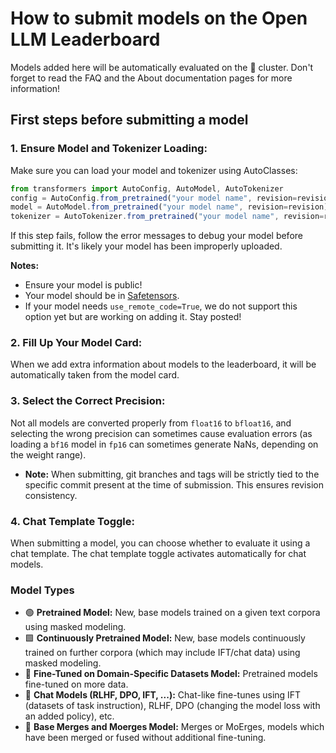 # How to submit models on the Open LLM Leaderboard

Models added here will be automatically evaluated on the 🤗 cluster. Don't forget to read the FAQ and the About documentation pages for more information!

## First steps before submitting a model

### 1. Ensure Model and Tokenizer Loading:

Make sure you can load your model and tokenizer using AutoClasses:

```jsx
from transformers import AutoConfig, AutoModel, AutoTokenizer
config = AutoConfig.from_pretrained("your model name", revision=revision)
model = AutoModel.from_pretrained("your model name", revision=revision)
tokenizer = AutoTokenizer.from_pretrained("your model name", revision=revision)
```

If this step fails, follow the error messages to debug your model before submitting it. It's likely your model has been improperly uploaded.

**Notes:**

- Ensure your model is public!
- Your model should be in [Safetensors](https://github.com/huggingface/safetensors).
- If your model needs `use_remote_code=True`, we do not support this option yet but are working on adding it. Stay posted!

### 2. Fill Up Your Model Card:

When we add extra information about models to the leaderboard, it will be automatically taken from the model card.

### 3. Select the Correct Precision:

Not all models are converted properly from `float16` to `bfloat16`, and selecting the wrong precision can sometimes cause evaluation errors (as loading a `bf16` model in `fp16` can sometimes generate NaNs, depending on the weight range).

- **Note:** When submitting, git branches and tags will be strictly tied to the specific commit present at the time of submission. This ensures revision consistency.

### 4. Chat Template Toggle:

When submitting a model, you can choose whether to evaluate it using a chat template. The chat template toggle activates automatically for chat models.

### Model Types

- 🟢 **Pretrained Model:** New, base models trained on a given text corpora using masked modeling.
- 🟩 **Continuously Pretrained Model:** New, base models continuously trained on further corpora (which may include IFT/chat data) using masked modeling.
- 🔶 **Fine-Tuned on Domain-Specific Datasets Model:** Pretrained models fine-tuned on more data.
- 💬 **Chat Models (RLHF, DPO, IFT, ...):** Chat-like fine-tunes using IFT (datasets of task instruction), RLHF, DPO (changing the model loss with an added policy), etc.
- 🤝 **Base Merges and Moerges Model:** Merges or MoErges, models which have been merged or fused without additional fine-tuning.
